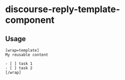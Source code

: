 # discourse-reply-template-component

## Usage

```
[wrap=template]
My reusable content

- [ ] task 1
- [ ] task 2
[/wrap]
```
